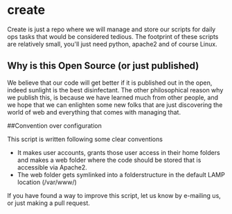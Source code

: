 create
======

Create is just a repo where we will manage and store our scripts for daily ops tasks
that would be considered tedious. The footprint of these scripts are relatively small, you'll just need python, apache2 and of course Linux.

## Why is this Open Source (or just published)

We believe that our code will get better if it is published out in the open, indeed sunlight is the best disinfectant. The other philosophical reason why we publish this, is because we have learned much from other people, and we hope that we can enlighten some new folks that are just discovering the world of web and everything that comes with managing that.

##Convention over configuration

This script is written following some clear conventions

- It makes user accounts, grants those user access in their home folders and makes a web folder where the code should be stored that is accessible via Apache2.
- The web folder gets symlinked into a folderstructure in the default LAMP location (/var/www/)

If you have found a way to improve this script, let us know by e-mailing us, or just making a pull request.

